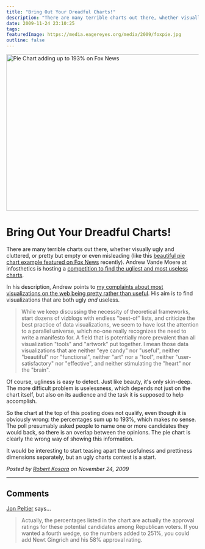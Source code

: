 ```yaml
---
title: "Bring Out Your Dreadful Charts!"
description: "There are many terrible charts out there, whether visually ugly and cluttered, or pretty but empty or even misleading (like this beautiful pie chart example featured on Fox News recently). Andrew Vande Moere at infosthetics is hosting a competition to find the ugliest and most useless charts."
date: 2009-11-24 23:10:25
tags: 
featuredImage: https://media.eagereyes.org/media/2009/foxpie.jpg
outline: false
---
```


<p><img src="https://media.eagereyes.org/media/2009/foxpie.jpg" border="0" alt="Pie Chart adding up to 193% on Fox News" width="548" height="411" /></p>

# Bring Out Your Dreadful Charts!

There are many terrible charts out there, whether visually ugly and cluttered, or pretty but empty or even misleading (like this <a href="http://tweetphoto.com/b64lawq7">beautiful pie chart example featured on Fox News</a> recently). Andrew Vande Moere at infosthetics is hosting a <a href="http://infosthetics.com/archives/2009/11/competition_most_ugly_and_useless_visualization_online.html">competition to find the ugliest and most useless charts</a>.

In his description, Andrew points to <a href="https://eagereyes.org/blog/2009/a-better-vis-web-community.html">my complaints about most visualizations on the web being pretty rather than useful</a>. His aim is to find visualizations that are both ugly <em>and</em> useless.

>	
>	While we keep discussing the necessity of theoretical frameworks, start dozens of vizblogs with endless "best-of" lists, and criticize the best practice of data visualizations, we seem to have lost the attention to a parallel universe, which no-one really recognizes the need to write a manifesto for. A field that is potentially more prevalent than all visualization "tools" and "artwork" put together. I mean those data visualizations that are neither "eye candy" nor "useful", neither "beautiful" nor "functional", neither "art" nor a "tool", neither "user-satisfactory" nor "effective", and neither stimulating the "heart" nor the "brain".
>	
>	

Of course, ugliness is easy to detect. Just like beauty, it's only skin-deep. The more difficult problem is uselessness, which depends not just on the chart itself, but also on its audience and the task it is supposed to help accomplish.

So the chart at the top of this posting does not qualify, even though it is obviously wrong: the percentages sum up to 193%, which makes no sense. The poll presumably asked people to name one or more candidates they would back, so there is an overlap between the opinions. The pie chart is clearly the wrong way of showing this information.

It would be interesting to start teasing apart the usefulness and prettiness dimensions separately, but an ugly charts contest is a start.


_Posted by <a href="/about">Robert Kosara</a> on November 24, 2009_


<aside class="comments">

---
## Comments

<a href="http://peltiertech.com/WordPress/" rel="nofollow noopener" target="_blank">Jon Peltier</a> says…
>	<p>Actually, the percentages listed in the chart are actually the approval ratings for these potential candidates among Republican voters. If you wanted a fourth wedge, so the numbers added to 251%, you could add Newt Gingrich and his 58% approval rating.</p>

</aside>

